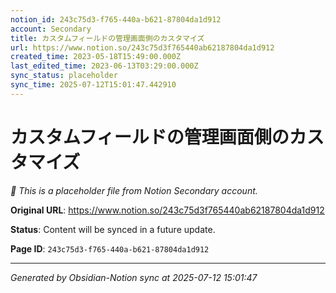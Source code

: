 ```yaml
---
notion_id: 243c75d3-f765-440a-b621-87804da1d912
account: Secondary
title: カスタムフィールドの管理画面側のカスタマイズ
url: https://www.notion.so/243c75d3f765440ab62187804da1d912
created_time: 2023-05-18T15:49:00.000Z
last_edited_time: 2023-06-13T03:29:00.000Z
sync_status: placeholder
sync_time: 2025-07-12T15:01:47.442910
---
```


# カスタムフィールドの管理画面側のカスタマイズ

*🔄 This is a placeholder file from Notion Secondary account.*

**Original URL**: https://www.notion.so/243c75d3f765440ab62187804da1d912

**Status**: Content will be synced in a future update.

**Page ID**: `243c75d3-f765-440a-b621-87804da1d912`

---

*Generated by Obsidian-Notion sync at 2025-07-12 15:01:47*
